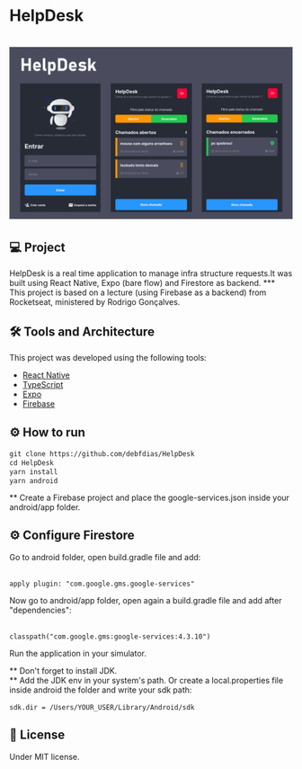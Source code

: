 # HelpDesk

<h1 align="center">
    <img alt="helpdesk" src="cover.png" />
</h1>

## 💻 Project

HelpDesk is a real time application to manage infra structure requests.It was built using React Native, Expo (bare flow) and Firestore as backend.
*** This project is based on a lecture (using Firebase as a backend) from Rocketseat, ministered by Rodrigo Gonçalves.

## :hammer_and_wrench: Tools and Architecture 

This project was developed using the following tools:

- [React Native](https://reactnative.dev/)
- [TypeScript](https://www.typescriptlang.org/)
- [Expo](https://expo.dev/)
- [Firebase](https://firebase.google.com/)

## :gear: How to run 

```
git clone https://github.com/debfdias/HelpDesk
cd HelpDesk
yarn install
yarn android
```

** Create a Firebase project and place the google-services.json inside your android/app folder.

## :gear: Configure Firestore 

Go to android folder, open build.gradle file and add:
```

apply plugin: "com.google.gms.google-services"

```

Now go to android/app folder, open again a build.gradle file and add after "dependencies":
```

classpath("com.google.gms:google-services:4.3.10")

```

Run the application in your simulator.

** Don't forget to install JDK.
<br>
** Add the JDK env in your system's path. Or create a local.properties file inside android the folder and write your sdk path:

```
sdk.dir = /Users/YOUR_USER/Library/Android/sdk
```
## 📝 License

Under MIT license.


